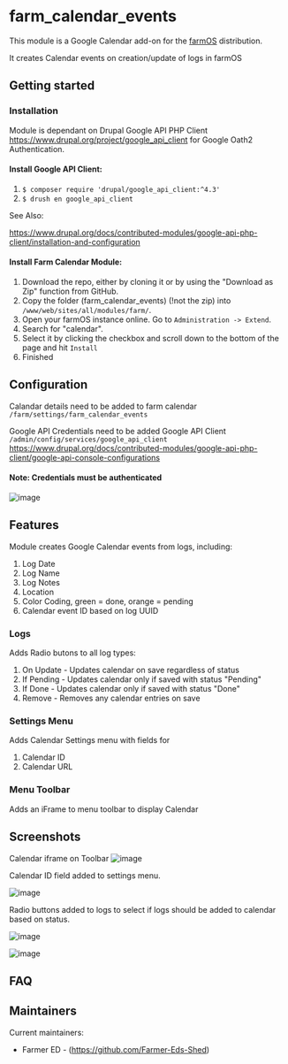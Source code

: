 <!---
Full module name and description.
-->
# farm_calendar_events
This module is a Google Calendar add-on for the [farmOS](http://drupal.org/project/farm)
distribution.

It creates Calendar events on creation/update of logs in farmOS


<!---
Geting started.
-->
## Getting started

<!---
Document installation steps.
-->
### Installation

Module is dependant on Drupal Google API PHP Client https://www.drupal.org/project/google_api_client for Google Oath2 Authentication.

#### Install Google API Client:
1. `$ composer require 'drupal/google_api_client:^4.3'`
2. `$ drush en google_api_client`

See Also:

https://www.drupal.org/docs/contributed-modules/google-api-php-client/installation-and-configuration

#### Install Farm Calendar Module:

1. Download the repo, either by cloning it or by using the "Download as Zip" function from GitHub.
1. Copy the folder (farm_calendar_events) (!not the zip) into `/www/web/sites/all/modules/farm/`.
1. Open your farmOS instance online. Go to `Administration -> Extend`.
1. Search for "calendar".
1. Select it by clicking the checkbox and scroll down to the bottom of the page and hit `Install`
1. Finished


<!---
Document any special configuration the module requires. For example:
- API Keys
- Additional settings options
- External (client) configuration
-->

## Configuration

Calandar details need to be added to farm calendar `/farm/settings/farm_calendar_events`

Google API Credentials need to be added Google API Client `/admin/config/services/google_api_client`
https://www.drupal.org/docs/contributed-modules/google-api-php-client/google-api-console-configurations
#### Note: Credentials must be authenticated

![image](https://user-images.githubusercontent.com/63633329/189284684-6968c7c2-1242-4df9-84bd-eae01961838b.png)

<!---
Document features the module provides.
-->
## Features

<!---
Document features related to different entity types. For example:
- Assets, logs, taxonomies, quantity types, data streams
  - Base fields (added to all bundles)
  - Bundle fields (added to single bundles)
- Quick Forms
- Field modules
- Special logic
- Other special features as needed
-->

Module creates Google Calendar events from logs, including:
1. Log Date
1. Log Name
1. Log Notes
1. Location
1. Color Coding, green = done, orange = pending
1. Calendar event ID based on log UUID


### Logs
Adds Radio butons to all log types:
1. On Update - Updates calendar on save regardless of status
1. If Pending - Updates calendar only if saved with status "Pending"
1. If Done - Updates calendar only if saved with status "Done"
1. Remove - Removes any calendar entries on save

### Settings Menu
Adds Calendar Settings menu with fields for
1. Calendar ID
1. Calendar URL

### Menu Toolbar
Adds an iFrame to menu toolbar to display Calendar


## Screenshots

Calendar iframe on Toolbar
![image](https://user-images.githubusercontent.com/63633329/181729337-a0237376-8267-44fa-b33f-f9f6b4162e44.png)

Calendar ID field added to settings menu.

![image](https://user-images.githubusercontent.com/63633329/169897971-9135347c-1d28-4e10-a800-537332a6621e.png)

Radio buttons added to logs to select if logs should be added to calendar based on status.

![image](https://user-images.githubusercontent.com/63633329/169898173-060fbe5e-ccf8-4b48-9233-acb34cfeb08c.png)

![image](https://user-images.githubusercontent.com/63633329/181728656-84d751b6-45db-49f5-9aae-0c7d2af8efbb.gif)


<!---
It might be nice to include a FAQ.
-->
## FAQ

<!---
Include maintainers.
-->
## Maintainers

Current maintainers:
- Farmer ED - (https://github.com/Farmer-Eds-Shed)


